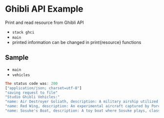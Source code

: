 # Ghibli API Example
Print and read resource from Ghibli API

- `stack ghci`
- `main`
- printed information can be changed in print{resource} functions

## Sample
- `main`
- `vehicles`
```haskell
The status code was: 200
["application/json; charset=utf-8"]
"saving request to file"
"Studio Ghibli Vehicles:"
"name: Air Destroyer Goliath, description: A military airship utilized by the government to access Laputa, class: Airship, length: 1,000, pilot: https://ghibliapi.herokuapp.com/people/40c005ce-3725-4f15-8409-3e1b1b14b583"
"name: Red Wing, description: An experimental aircraft captured by Porco. Named Savoia S.21, class: Airplane, length: 20, pilot: https://ghibliapi.herokuapp.com/people/6523068d-f5a9-4150-bf5b-76abe6fb42c3"
"name: Sosuke's Boat, description: A toy boat where Sosuke plays, class: Boat, length: 10, pilot: https://ghibliapi.herokuapp.com/people/a10f64f3-e0b6-4a94-bf30-87ad8bc51607"
```
